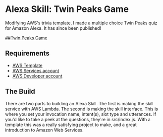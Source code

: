 # Alexa Skill: Twin Peaks Game
Modifying AWS's trivia template, I made a multiple choice Twin Peaks quiz for Amazon Alexa. It has since been published!

[##Twin Peaks Game](https://www.amazon.com/dp/B07639SSX2)

## Requirements
* [AWS Template](https://github.com/alexa/skill-sample-nodejs-trivia)
* [AWS Services account](https://console.aws.amazon.com/)
* [AWS Developer account](https://developer.amazon.com/)

## The Build
There are two parts to building an Alexa Skill. The first is making the skill service with AWS Lambda. The second is making the skill interface. This is where you set your invocation name, intent(s), slot type and utterances. If you'd like to take a peek at the questions, they're in src/index.js. With a template this was a really satisfying project to make, and a great introduction to Amazon Web Services.
